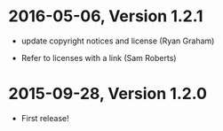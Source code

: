 2016-05-06, Version 1.2.1
=========================

 * update copyright notices and license (Ryan Graham)

 * Refer to licenses with a link (Sam Roberts)


2015-09-28, Version 1.2.0
=========================

 * First release!
